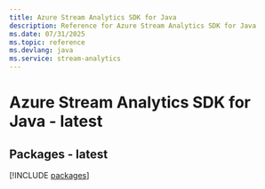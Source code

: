 ```yaml
---
title: Azure Stream Analytics SDK for Java
description: Reference for Azure Stream Analytics SDK for Java
ms.date: 07/31/2025
ms.topic: reference
ms.devlang: java
ms.service: stream-analytics
---
```

# Azure Stream Analytics SDK for Java - latest
## Packages - latest
[!INCLUDE [packages](stream-analytics-index.md)]